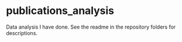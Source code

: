 # publications_analysis
Data analysis I have done.
See the readme in the repository folders for descriptions.
